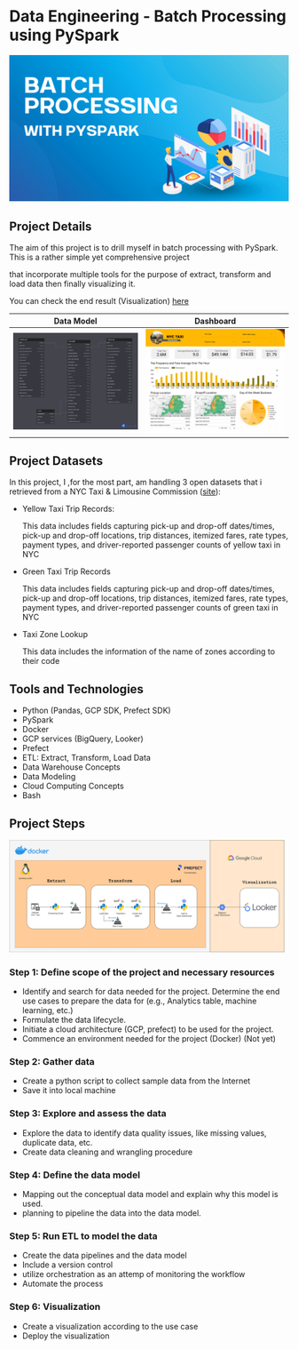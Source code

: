 # Data Engineering - Batch Processing using PySpark

![header](https://github.com/acothaha/img/blob/main/batch_processing_pyspark/Batch%20Processing.png?raw=true)

## **Project Details**

The aim of this project is to drill myself in batch processing with PySpark. This is a rather simple yet comprehensive project

that incorporate multiple tools for the purpose of extract, transform and load data then finally visualizing it.

You can check the end result (Visualization) [here](https://lookerstudio.google.com/reporting/a887ec6e-d551-48ee-9e4a-9eea1a49ee01)

Data Model          |  Dashboard          |
:-------------------------:|:-------------------------: |
![](https://github.com/acothaha/img/blob/main/batch_processing_pyspark/nyc_.png?raw=true)  |  ![](https://github.com/acothaha/img/blob/main/batch_processing_pyspark/NYC_Taxi_Stats_Dashboard-1.png?raw=true)  |


## **Project Datasets**

In this project, I ,for the most part, am handling 3 open datasets that i retrieved from a NYC Taxi & Limousine Commission ([site](https://www.nyc.gov/site/tlc/about/tlc-trip-record-data.page)):

- Yellow Taxi Trip Records:

    This data includes fields capturing pick-up and drop-off dates/times, pick-up and drop-off locations, trip distances, itemized fares, rate types, payment types, and driver-reported passenger counts of yellow taxi in NYC

- Green Taxi Trip Records

    This data includes fields capturing pick-up and drop-off dates/times, pick-up and drop-off locations, trip distances, itemized fares, rate types, payment types, and driver-reported passenger counts of green taxi in NYC

- Taxi Zone Lookup

    This data includes the information of the name of zones according to their code

## **Tools and Technologies**

- Python (Pandas, GCP SDK, Prefect SDK)
- PySpark
- Docker
- GCP services (BigQuery, Looker)
- Prefect 
- ETL: Extract, Transform, Load Data
- Data Warehouse Concepts
- Data Modeling
- Cloud Computing Concepts
- Bash

## **Project Steps**

![flow](https://github.com/acothaha/img/blob/main/batch_processing_pyspark/flow.png?raw=true)

### **Step 1: Define scope of the project and necessary resources**

- Identify and search for data needed for the project. Determine the end use cases to prepare the data for (e.g., Analytics table, machine learning, etc.)
- Formulate the data lifecycle.
- Initiate a cloud architecture (GCP, prefect) to be used for the project.
- Commence an environment needed for the project (Docker) (Not yet)

### **Step 2: Gather data**
- Create a python script to collect sample data from the Internet
- Save it into local machine

### **Step 3: Explore and assess the data**
- Explore the data to identify data quality issues, like missing values, duplicate data, etc.
- Create data cleaning and wrangling procedure

### **Step 4: Define the data model**
- Mapping out the conceptual data model and explain why this model is used.
- planning to pipeline the data into the data model.

### **Step 5: Run ETL to model the data**
- Create the data pipelines and the data model
- Include a version control
- utilize orchestration as an attemp of monitoring the workflow
- Automate the process

### **Step 6: Visualization**
- Create a visualization according to the use case
- Deploy the visualization







